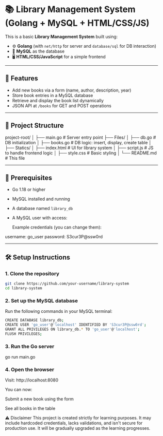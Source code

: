 # 📚 Library Management System (Golang + MySQL + HTML/CSS/JS)

This is a basic **Library Management System** built using:

- ⚙️ **Golang** (with `net/http` for server and `database/sql` for DB interaction)
- 🐬 **MySQL** as the database
- 🖥️ **HTML/CSS/JavaScript** for a simple frontend

---

## 🚀 Features

- Add new books via a form (name, author, description, year)
- Store book entries in a MySQL database
- Retrieve and display the book list dynamically
- JSON API at `/books` for GET and POST operations

---

## 📁 Project Structure

project-root/
│
├── main.go # Server entry point
├── Files/
│ ├── db.go # DB initialization
│ ├── books.go # DB logic: insert, display, create table
│
├── Statics/
│ ├── index.html # UI for library system
│ ├── script.js # JS to handle frontend logic
│ ├── style.css # Basic styling
│
└── README.md # This file

---

## 🔧 Prerequisites

- Go 1.18 or higher
- MySQL installed and running
- A database named `library_db`
- A MySQL user with access:  

  Example credentials (you can change them):

username: go_user
password: S3cur3P@ssw0rd

---

## 🛠️ Setup Instructions

### 1. Clone the repository

```bash
git clone https://github.com/your-username/library-system
cd library-system
```

### 2. Set up the MySQL database
Run the following commands in your MySQL terminal:
```bash 
CREATE DATABASE library_db;
CREATE USER 'go_user'@'localhost' IDENTIFIED BY 'S3cur3P@ssw0rd';
GRANT ALL PRIVILEGES ON library_db.* TO 'go_user'@'localhost';
FLUSH PRIVILEGES;
```

### 3. Run the Go server

go run main.go
### 4. Open the browser
Visit: http://localhost:8080

You can now:

Submit a new book using the form

See all books in the table

⚠️ Disclaimer
This project is created strictly for learning purposes.
It may include hardcoded credentials, lacks validations, and isn't secure for production use.
It will be gradually upgraded as the learning progresses.

